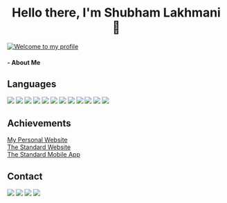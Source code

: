 <h1 align="center">Hello there, I'm Shubham Lakhmani 👋</h1>

[![Welcome to my profile](https://img.shields.io/badge/Hello,Programmer!-Welcome-orange.svg?style=flat&logo=github)](https://github.com/Shubham-Lakhmani)

<h4>
- About Me
</h4>
<!-- 
[![Shubham's GitHub Stats](https://github-readme-stats.vercel.app/api?username=Shubham-Lakhmani&count_private=true&show_icons=true&theme=radical)](https://github.com/anuraghazra/github-readme-stats)
[![Most Used Languages](https://github-readme-stats.vercel.app/api/top-langs/?username=Shubham-Lakhmani&layout=compact&show_icons=true&theme=radical)](https://github.com/anuraghazra/github-readme-stats) -->

## Languages
<p>
<img src="https://img.shields.io/badge/React-61DAFB?style=for-the-badge&logo=react&logoColor=white">
<img src="https://img.shields.io/badge/Javascript-F7DF1E?style=for-the-badge&logo=javascript&logoColor=white">
<img src="https://img.shields.io/badge/AWS-232F3E?style=for-the-badge&logo=amazonaws&logoColor=white">
<img src="https://img.shields.io/badge/C%2B%2B-00599C?style=for-the-badge&logo=c%2B%2B&logoColor=white">
<img src="https://img.shields.io/badge/Python-3776AB?style=for-the-badge&logo=python&logoColor=white">
<img src="https://img.shields.io/badge/Javascript-F7DF1E?style=for-the-badge&logo=javascript&logoColor=white">
<img src="https://img.shields.io/badge/HTML5-E34F26?style=for-the-badge&logo=html5&logoColor=white">
<img src="https://img.shields.io/badge/CSS3-1572B6?style=for-the-badge&logo=css3&logoColor=white">
<img src="https://img.shields.io/badge/Node.js-339933?style=for-the-badge&logo=node.js&logoColor=white">
<img src="https://img.shields.io/badge/MySQL-4479A1?style=for-the-badge&logo=mysql&logoColor=white">
<img src="https://img.shields.io/badge/MongoDB-47A248?style=for-the-badge&logo=mongodb&logoColor=white">
<img src="https://img.shields.io/badge/Apache-D22128?style=for-the-badge&logo=apache&logoColor=white">
</p>

## Achievements
<p>
  <a href="https://theshubham.in">My Personal Website</a><br/>
  <a href="https://thestandard.in">The Standard Website</a><br />
  <a href="https://play.google.com/store/apps/details?id=com.thestandard.main">The Standard Mobile App</a>
</p>

## Contact
<p>
<a href="https://www.linkedin.com/in/shubham-lakhmani-02b3401ba/"><img src="https://img.shields.io/badge/LinkedIn-0A66C2?style=for-the-badge&logo=linkedin&logoColor=white"></a>
<a href="mailto:me@theshubham.in"><img src="https://img.shields.io/badge/Gmail-EA4335?style=for-the-badge&logo=gmail&logoColor=white"></a>
<a href="https://www.instagram.com/_jordan_rock/"><img src="https://img.shields.io/badge/Instagram-E4405F?style=for-the-badge&logo=instagram&logoColor=white"></a>
<a href="https://twitter.com/_jordan_rock_"><img src="https://img.shields.io/badge/Twitter-1DA1F2?style=for-the-badge&logo=twitter&logoColor=white"></a>
</p>
